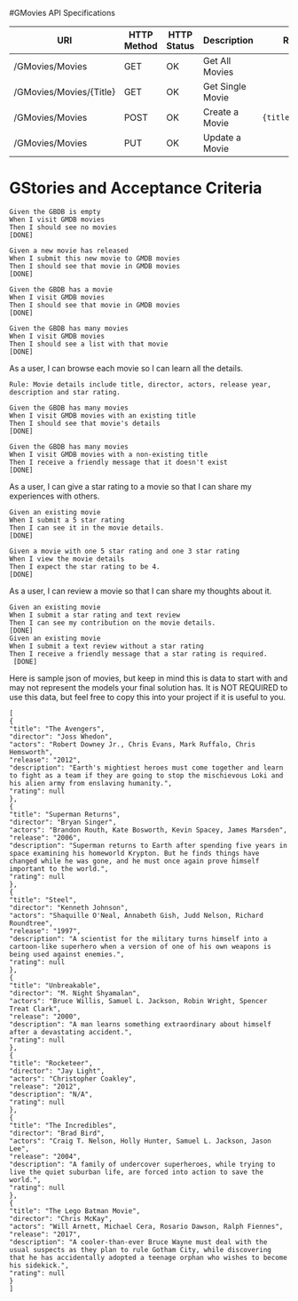 #GMovies API Specifications

| URI               | HTTP Method | HTTP Status |      Description     |       Request        |        Response        | 
|-------------------|-------------|-------------|----------------------|----------------------|------------------------|
| /GMovies/Movies   |       GET      |     OK     | Get All Movies |                        | `[{title:"",...},{title:"",...}]` |      
| /GMovies/Movies/{Title} | GET      |     OK     | Get Single Movie |                   | `{title:"abc",...}` |
| /GMovies/Movies   |       POST     |     OK   | Create a Movie       |  `{title:"abc",...}` |  |      
| /GMovies/Movies    | PUT            |     OK     | Update a Movie |        |  |   


# GStories and Acceptance Criteria

    Given the GBDB is empty
    When I visit GMDB movies
    Then I should see no movies 
    [DONE]

    Given a new movie has released
    When I submit this new movie to GMDB movies
    Then I should see that movie in GMDB movies
    [DONE]

    Given the GBDB has a movie
    When I visit GMDB movies
    Then I should see that movie in GMDB movies
    [DONE]

    Given the GBDB has many movies
    When I visit GMDB movies
    Then I should see a list with that movie
    [DONE]
As a user, I can browse each movie so I can learn all the details.

    Rule: Movie details include title, director, actors, release year, description and star rating.
    
    Given the GBDB has many movies
    When I visit GMDB movies with an existing title
    Then I should see that movie's details
    [DONE]

    Given the GBDB has many movies
    When I visit GMDB movies with a non-existing title
    Then I receive a friendly message that it doesn't exist
    [DONE]

As a user, I can give a star rating to a movie so that I can share my experiences with others.
    
    Given an existing movie
    When I submit a 5 star rating
    Then I can see it in the movie details.
    [DONE]

    Given a movie with one 5 star rating and one 3 star rating
    When I view the movie details
    Then I expect the star rating to be 4.
    [DONE]
As a user, I can review a movie so that I can share my thoughts about it.

    Given an existing movie
    When I submit a star rating and text review
    Then I can see my contribution on the movie details.
    [DONE]
    Given an existing movie
    When I submit a text review without a star rating
    Then I receive a friendly message that a star rating is required.
     [DONE]
Here is sample json of movies, but keep in mind this is data to start with and may not represent the models your final solution has. It is NOT REQUIRED to use this data, but feel free to copy this into your project if it is useful to you.

    [
    {
    "title": "The Avengers",
    "director": "Joss Whedon",
    "actors": "Robert Downey Jr., Chris Evans, Mark Ruffalo, Chris Hemsworth",
    "release": "2012",
    "description": "Earth's mightiest heroes must come together and learn to fight as a team if they are going to stop the mischievous Loki and his alien army from enslaving humanity.",
    "rating": null
    },
    {
    "title": "Superman Returns",
    "director": "Bryan Singer",
    "actors": "Brandon Routh, Kate Bosworth, Kevin Spacey, James Marsden",
    "release": "2006",
    "description": "Superman returns to Earth after spending five years in space examining his homeworld Krypton. But he finds things have changed while he was gone, and he must once again prove himself important to the world.",
    "rating": null
    },
    {
    "title": "Steel",
    "director": "Kenneth Johnson",
    "actors": "Shaquille O'Neal, Annabeth Gish, Judd Nelson, Richard Roundtree",
    "release": "1997",
    "description": "A scientist for the military turns himself into a cartoon-like superhero when a version of one of his own weapons is being used against enemies.",
    "rating": null
    },
    {
    "title": "Unbreakable",
    "director": "M. Night Shyamalan",
    "actors": "Bruce Willis, Samuel L. Jackson, Robin Wright, Spencer Treat Clark",
    "release": "2000",
    "description": "A man learns something extraordinary about himself after a devastating accident.",
    "rating": null
    },
    {
    "title": "Rocketeer",
    "director": "Jay Light",
    "actors": "Christopher Coakley",
    "release": "2012",
    "description": "N/A",
    "rating": null
    },
    {
    "title": "The Incredibles",
    "director": "Brad Bird",
    "actors": "Craig T. Nelson, Holly Hunter, Samuel L. Jackson, Jason Lee",
    "release": "2004",
    "description": "A family of undercover superheroes, while trying to live the quiet suburban life, are forced into action to save the world.",
    "rating": null
    },
    {
    "title": "The Lego Batman Movie",
    "director": "Chris McKay",
    "actors": "Will Arnett, Michael Cera, Rosario Dawson, Ralph Fiennes",
    "release": "2017",
    "description": "A cooler-than-ever Bruce Wayne must deal with the usual suspects as they plan to rule Gotham City, while discovering that he has accidentally adopted a teenage orphan who wishes to become his sidekick.",
    "rating": null
    }
    ]
